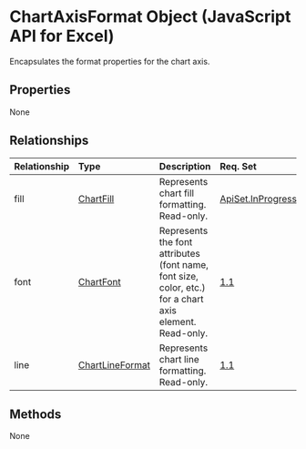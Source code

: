 # ChartAxisFormat Object (JavaScript API for Excel)

Encapsulates the format properties for the chart axis.

## Properties

None

## Relationships
| Relationship | Type	|Description| Req. Set|
|:---------------|:--------|:----------|:----|
|fill|[ChartFill](chartfill.md)|Represents chart fill formatting. Read-only.|[ApiSet.InProgressFeatures.ChartingAPIWave2](../requirement-sets/excel-api-requirement-sets.md)|
|font|[ChartFont](chartfont.md)|Represents the font attributes (font name, font size, color, etc.) for a chart axis element. Read-only.|[1.1](../requirement-sets/excel-api-requirement-sets.md)|
|line|[ChartLineFormat](chartlineformat.md)|Represents chart line formatting. Read-only.|[1.1](../requirement-sets/excel-api-requirement-sets.md)|

## Methods
None

